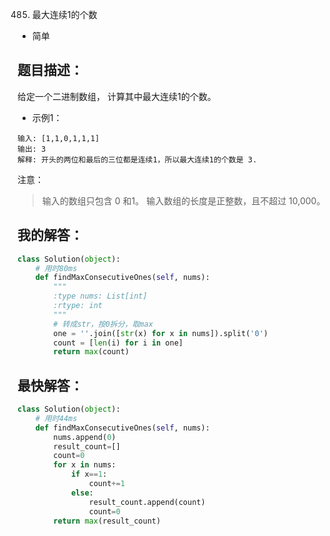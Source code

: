 485. 最大连续1的个数

- 简单

## 题目描述：
给定一个二进制数组， 计算其中最大连续1的个数。

- 示例1：

```
输入: [1,1,0,1,1,1]
输出: 3
解释: 开头的两位和最后的三位都是连续1，所以最大连续1的个数是 3.
```

注意：
> 输入的数组只包含 0 和1。
> 输入数组的长度是正整数，且不超过 10,000。

## 我的解答：
``` python
class Solution(object):
    # 用时80ms
    def findMaxConsecutiveOnes(self, nums):
        """
        :type nums: List[int]
        :rtype: int
        """
        # 转成str，按0拆分，取max
        one = ''.join([str(x) for x in nums]).split('0')
        count = [len(i) for i in one]
        return max(count)
```

## 最快解答：
``` python
class Solution(object):
    # 用时44ms
    def findMaxConsecutiveOnes(self, nums):
        nums.append(0)
        result_count=[]
        count=0
        for x in nums:
            if x==1:
                count+=1
            else:
                result_count.append(count)
                count=0
        return max(result_count)
```
